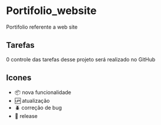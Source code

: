 # Portifolio_website
Portifolio referente a web site

## Tarefas

0 controle das tarefas desse projeto será realizado no GitHub

## Icones

- :package: nova funcionalidade
- :up: atualização
- :beetle: correção de bug
- :checkered_flag: release